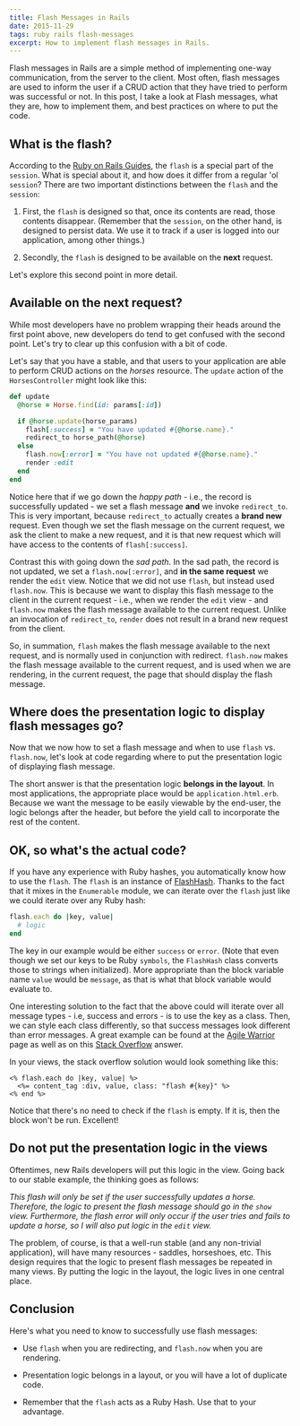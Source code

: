 ```yaml
---
title: Flash Messages in Rails
date: 2015-11-29
tags: ruby rails flash-messages
excerpt: How to implement flash messages in Rails.
---
```

Flash messages in Rails are a simple method of implementing one-way
communication, from the server to the client. Most often, flash messages are used
to inform the user if a CRUD action that they have tried to perform was
successful or not. In this post, I take a look at Flash messages, what they are,
how to implement them, and best practices on where to put the code.

## What is the flash?
According to the [Ruby on Rails
Guides](http://guides.rubyonrails.org/action_controller_overview.html#the-flash),
the `flash` is a special part of the `session`. What is special about it, and
how does it differ from a regular 'ol `session`? There are two important
distinctions between the `flash` and the `session`:

1. First, the `flash` is designed so that, once its contents are read, those
   contents disappear. (Remember that the `session`, on the other hand, is
designed to persist data. We use it to track if a user is logged into our
application, among other things.)

2. Secondly, the `flash` is designed to be available on the **next** request.

Let's explore this second point in more detail.

## Available on the next request?
While most developers have no problem wrapping their heads around the first
point above, new developers do tend to get confused with the second point. Let's
try to clear up this confusion with a bit of code.

Let's say that you have a stable, and that users to your application are able to
perform CRUD actions on the *horses* resource. The `update` action of the
`HorsesController` might look like this:

~~~ruby
def update
  @horse = Horse.find(id: params[:id])

  if @horse.update(horse_params)
    flash[:success] = "You have updated #{@horse.name}."
    redirect_to horse_path(@horse)
  else
    flash.now[:error] = "You have not updated #{@horse.name}."
    render :edit
  end
end
~~~

Notice here that if we go down the *happy path* - i.e., the record is
successfully updated - we set a flash message **and** we invoke
`redirect_to`.  This is very important, because `redirect_to` actually creates a
**brand new** request. Even though we set the flash message on the current
request, we ask the client to make a new request, and it is that new request
which will have access to the contents of `flash[:success]`.

Contrast this with going down the *sad path*. In the sad path, the record is not
updated, we set a `flash.now[:error]`, and **in the same request** we render the
`edit` view. Notice that we did not use `flash`, but instead used `flash.now`.
This is because we want to display this flash message to the client in the
current request - i.e., when we render the `edit` view - and `flash.now` makes
the flash message available to the current request. Unlike an invocation of
`redirect_to`, `render` does not result in a brand new request from the client.

So, in summation, `flash` makes the flash message available to the next request,
and is normally used in conjunction with redirect. `flash.now` makes the flash
message available to the current request, and is used when we are rendering, in
the current request, the page that should display the flash message.

## Where does the presentation logic to display flash messages go?
Now that we now how to set a flash message and when to use `flash` vs.
`flash.now`, let's look at code regarding where to put the presentation logic of
displaying flash message.

The short answer is that the presentation logic **belongs in the layout**. In
most applications, the appropriate place would be `application.html.erb`.
Because we want the message to be easily viewable by the end-user, the logic
belongs after the header, but before the yield call to incorporate the rest of
the content.

## OK, so what's the actual code?
If you have any experience with Ruby hashes, you automatically know how to use
the `flash`. The `flash` is an instance of
[FlashHash](http://api.rubyonrails.org/classes/ActionDispatch/Flash/FlashHash.html). Thanks to the fact that it mixes in the `Enumerable` module, we can iterate over the `flash` just like we could iterate over any Ruby hash:

~~~ruby
flash.each do |key, value|
  # logic
end
~~~

The key in our example would be either `success` or `error`. (Note that even
though we set our keys to be Ruby `symbols`, the `FlashHash` class converts
those to strings when initialized). More appropriate than the block variable
name `value` would be `message`, as that is what that block variable would
evaluate to.

One interesting solution to the fact that the above could will iterate over all
message types - i.e, success and errors - is to use the key as a class. Then, we
can style each class differently, so that success messages look different than
error messages. A great example can be found at the [Agile
Warrior](https://agilewarrior.wordpress.com/2014/04/26/how-to-add-a-flash-message-to-your-rails-page/)
page as well as on this [Stack
Overflow](https://stackoverflow.com/questions/9390778/best-practice-method-of-displaying-flash-messages)
answer.

In your views, the stack overflow solution would look something like this:

~~~erb
<% flash.each do |key, value| %>
  <%= content_tag :div, value, class: "flash #{key}" %>
<% end %>
~~~

Notice that there's no need to check if the `flash` is empty. If it is, then the
block won't be run. Excellent!

## Do not put the presentation logic in the views
Oftentimes, new Rails developers will put this logic in the view. Going back to
our stable example, the thinking goes as follows:

*This flash will only be set if the user successfully updates a horse.
Therefore, the logic to present the flash message should go in the `show` view.
Furthermore, the flash error will only occur if the user tries and fails to
update a horse, so I will also put logic in the `edit` view.*

The problem, of course, is that a well-run stable (and any non-trivial
application), will have many resources - saddles, horseshoes, etc. This design
requires that the logic to present flash messages be repeated in many views. By
putting the logic in the layout, the logic lives in one central place.

## Conclusion
Here's what you need to know to successfully use flash messages:

* Use `flash` when you are redirecting, and `flash.now` when you are rendering.

* Presentation logic belongs in a layout, or you will have a lot of duplicate
  code.

* Remember that the `flash` acts as a Ruby Hash. Use that to your advantage.
